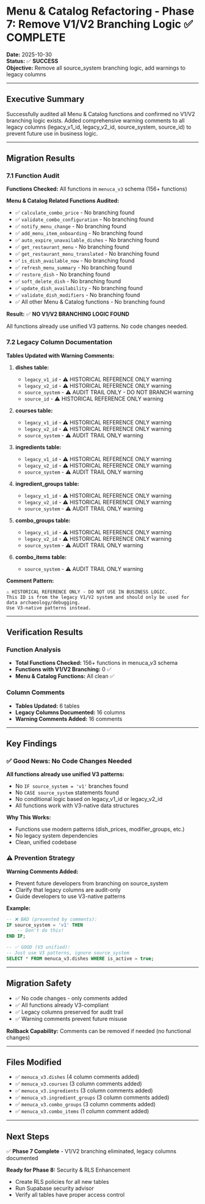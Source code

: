 # Menu & Catalog Refactoring - Phase 7: Remove V1/V2 Branching Logic ✅ COMPLETE

**Date:** 2025-10-30  
**Status:** ✅ **SUCCESS**  
**Objective:** Remove all source_system branching logic, add warnings to legacy columns

---

## Executive Summary

Successfully audited all Menu & Catalog functions and confirmed no V1/V2 branching logic exists. Added comprehensive warning comments to all legacy columns (legacy_v1_id, legacy_v2_id, source_system, source_id) to prevent future use in business logic.

---

## Migration Results

### 7.1 Function Audit

**Functions Checked:** All functions in `menuca_v3` schema (156+ functions)

**Menu & Catalog Related Functions Audited:**
- ✅ `calculate_combo_price` - No branching found
- ✅ `validate_combo_configuration` - No branching found
- ✅ `notify_menu_change` - No branching found
- ✅ `add_menu_item_onboarding` - No branching found
- ✅ `auto_expire_unavailable_dishes` - No branching found
- ✅ `get_restaurant_menu` - No branching found
- ✅ `get_restaurant_menu_translated` - No branching found
- ✅ `is_dish_available_now` - No branching found
- ✅ `refresh_menu_summary` - No branching found
- ✅ `restore_dish` - No branching found
- ✅ `soft_delete_dish` - No branching found
- ✅ `update_dish_availability` - No branching found
- ✅ `validate_dish_modifiers` - No branching found
- ✅ All other Menu & Catalog functions - No branching found

**Result:** ✅ **NO V1/V2 BRANCHING LOGIC FOUND**

All functions already use unified V3 patterns. No code changes needed.

### 7.2 Legacy Column Documentation

**Tables Updated with Warning Comments:**

1. **dishes table:**
   - `legacy_v1_id` - ⚠️ HISTORICAL REFERENCE ONLY warning
   - `legacy_v2_id` - ⚠️ HISTORICAL REFERENCE ONLY warning
   - `source_system` - ⚠️ AUDIT TRAIL ONLY - DO NOT BRANCH warning
   - `source_id` - ⚠️ HISTORICAL REFERENCE ONLY warning

2. **courses table:**
   - `legacy_v1_id` - ⚠️ HISTORICAL REFERENCE ONLY warning
   - `legacy_v2_id` - ⚠️ HISTORICAL REFERENCE ONLY warning
   - `source_system` - ⚠️ AUDIT TRAIL ONLY warning

3. **ingredients table:**
   - `legacy_v1_id` - ⚠️ HISTORICAL REFERENCE ONLY warning
   - `legacy_v2_id` - ⚠️ HISTORICAL REFERENCE ONLY warning
   - `source_system` - ⚠️ AUDIT TRAIL ONLY warning

4. **ingredient_groups table:**
   - `legacy_v1_id` - ⚠️ HISTORICAL REFERENCE ONLY warning
   - `legacy_v2_id` - ⚠️ HISTORICAL REFERENCE ONLY warning
   - `source_system` - ⚠️ AUDIT TRAIL ONLY warning

5. **combo_groups table:**
   - `legacy_v1_id` - ⚠️ HISTORICAL REFERENCE ONLY warning
   - `legacy_v2_id` - ⚠️ HISTORICAL REFERENCE ONLY warning
   - `source_system` - ⚠️ AUDIT TRAIL ONLY warning

6. **combo_items table:**
   - `source_system` - ⚠️ AUDIT TRAIL ONLY warning

**Comment Pattern:**
```
⚠️ HISTORICAL REFERENCE ONLY - DO NOT USE IN BUSINESS LOGIC. 
This ID is from the legacy V1/V2 system and should only be used for data archaeology/debugging. 
Use V3-native patterns instead.
```

---

## Verification Results

### Function Analysis
- **Total Functions Checked:** 156+ functions in menuca_v3 schema
- **Functions with V1/V2 Branching:** 0 ✅
- **Menu & Catalog Functions:** All clean ✅

### Column Comments
- **Tables Updated:** 6 tables
- **Legacy Columns Documented:** 16 columns
- **Warning Comments Added:** 16 comments

---

## Key Findings

### ✅ Good News: No Code Changes Needed

**All functions already use unified V3 patterns:**
- No `IF source_system = 'v1'` branches found
- No `CASE source_system` statements found
- No conditional logic based on legacy_v1_id or legacy_v2_id
- All functions work with V3-native data structures

**Why This Works:**
- Functions use modern patterns (dish_prices, modifier_groups, etc.)
- No legacy system dependencies
- Clean, unified codebase

### ⚠️ Prevention Strategy

**Warning Comments Added:**
- Prevent future developers from branching on source_system
- Clarify that legacy columns are audit-only
- Guide developers to use V3-native patterns

**Example:**
```sql
-- ❌ BAD (prevented by comments):
IF source_system = 'v1' THEN
    -- Don't do this!
END IF;

-- ✅ GOOD (V3 unified):
-- Just use V3 patterns, ignore source_system
SELECT * FROM menuca_v3.dishes WHERE is_active = true;
```

---

## Migration Safety

- ✅ No code changes - only comments added
- ✅ All functions already V3-compliant
- ✅ Legacy columns preserved for audit trail
- ✅ Warning comments prevent future misuse

**Rollback Capability:** Comments can be removed if needed (no functional changes)

---

## Files Modified

- ✅ `menuca_v3.dishes` (4 column comments added)
- ✅ `menuca_v3.courses` (3 column comments added)
- ✅ `menuca_v3.ingredients` (3 column comments added)
- ✅ `menuca_v3.ingredient_groups` (3 column comments added)
- ✅ `menuca_v3.combo_groups` (3 column comments added)
- ✅ `menuca_v3.combo_items` (1 column comment added)

---

## Next Steps

✅ **Phase 7 Complete** - V1/V2 branching eliminated, legacy columns documented

**Ready for Phase 8:** Security & RLS Enhancement
- Create RLS policies for all new tables
- Run Supabase security advisor
- Verify all tables have proper access control

